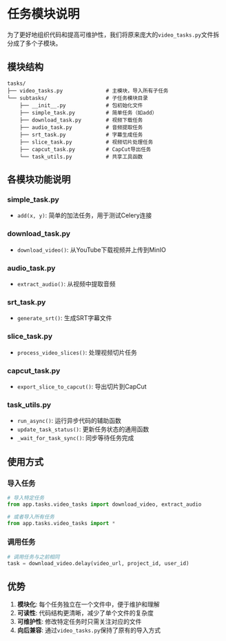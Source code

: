 # 任务模块说明

为了更好地组织代码和提高可维护性，我们将原来庞大的`video_tasks.py`文件拆分成了多个子模块。

## 模块结构

```
tasks/
├── video_tasks.py              # 主模块，导入所有子任务
└── subtasks/                   # 子任务模块目录
    ├── __init__.py             # 包初始化文件
    ├── simple_task.py          # 简单任务（如add）
    ├── download_task.py        # 视频下载任务
    ├── audio_task.py           # 音频提取任务
    ├── srt_task.py             # 字幕生成任务
    ├── slice_task.py           # 视频切片处理任务
    ├── capcut_task.py          # CapCut导出任务
    └── task_utils.py           # 共享工具函数
```

## 各模块功能说明

### simple_task.py
- `add(x, y)`: 简单的加法任务，用于测试Celery连接

### download_task.py
- `download_video()`: 从YouTube下载视频并上传到MinIO

### audio_task.py
- `extract_audio()`: 从视频中提取音频

### srt_task.py
- `generate_srt()`: 生成SRT字幕文件

### slice_task.py
- `process_video_slices()`: 处理视频切片任务

### capcut_task.py
- `export_slice_to_capcut()`: 导出切片到CapCut

### task_utils.py
- `run_async()`: 运行异步代码的辅助函数
- `update_task_status()`: 更新任务状态的通用函数
- `_wait_for_task_sync()`: 同步等待任务完成

## 使用方式

### 导入任务
```python
# 导入特定任务
from app.tasks.video_tasks import download_video, extract_audio

# 或者导入所有任务
from app.tasks.video_tasks import *
```

### 调用任务
```python
# 调用任务与之前相同
task = download_video.delay(video_url, project_id, user_id)
```

## 优势

1. **模块化**: 每个任务独立在一个文件中，便于维护和理解
2. **可读性**: 代码结构更清晰，减少了单个文件的复杂度
3. **可维护性**: 修改特定任务时只需关注对应的文件
4. **向后兼容**: 通过`video_tasks.py`保持了原有的导入方式